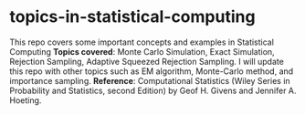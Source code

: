 # topics-in-statistical-computing
This repo covers some important concepts and examples in Statistical Computing
**Topics covered**: Monte Carlo Simulation, Exact Simulation, Rejection Sampling, Adaptive Squeezed Rejection Sampling.
I will update this repo with other topics such as EM algorithm, Monte-Carlo method, and importance sampling. 
**Reference**: Computational Statistics (Wiley Series in Probability and Statistics, second Edition) by Geof H. Givens  and Jennifer A. Hoeting.
